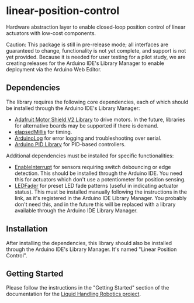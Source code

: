 # linear-position-control
Hardware abstraction layer to enable closed-loop position control of linear actuators with low-cost components.

Caution: This package is still in pre-release mode; all interfaces are guaranteed to change, functionality is not yet complete, and support is not yet provided. Because it is needed for user testing for a pilot study, we are creating releases for the Arduino IDE's Library Manager to enable deployment via the Arduino Web Editor.

## Dependencies

The library requires the following core dependencies, each of which should be installed through the Arduino IDE's Library Manager:

* [Adafruit Motor Shield V2 Library](https://github.com/adafruit/Adafruit_Motor_Shield_V2_Library) to drive motors. In the future, libraries for alternative boards may be supported if there is demand.
* [elapsedMillis](https://github.com/pfeerick/elapsedMillis/wiki) for timing.
* [ArduinoLog](https://github.com/thijse/Arduino-Log/) for error logging and troubleshooting over serial.
* [Arduino PID Library](http://playground.arduino.cc/Code/PIDLibrary) for PID-based controllers.

Additional dependencies must be installed for specific functionalities:

* [EnableInterrupt](https://github.com/GreyGnome/EnableInterrupt) for sensors requiring switch debouncing or edge detection. This should be installed through the Arduino IDE. You need this for actuators which don't use a potentiometer for position sensing.
* [LEDFader](https://github.com/jgillick/arduino-LEDFader) for preset LED fade patterns (useful in indicating actuator status). This must be installed manually following the instructions in the link, as it's registered in the Arduino IDE Library Manager. You probably don't need this, and in the future this will be replaced with a library available through the Arduino IDE Library Manager.

## Installation

After installing the dependencies, this library should also be installed through the Arduino IDE's Library Manager. It's named "Linear Position Control".

## Getting Started

Please follow the instructions in the "Getting Started" section of the documentation for the [Liquid Handling Robotics project](http://liquid-handling-robotics.readthedocs.io/en/latest/index.html).

